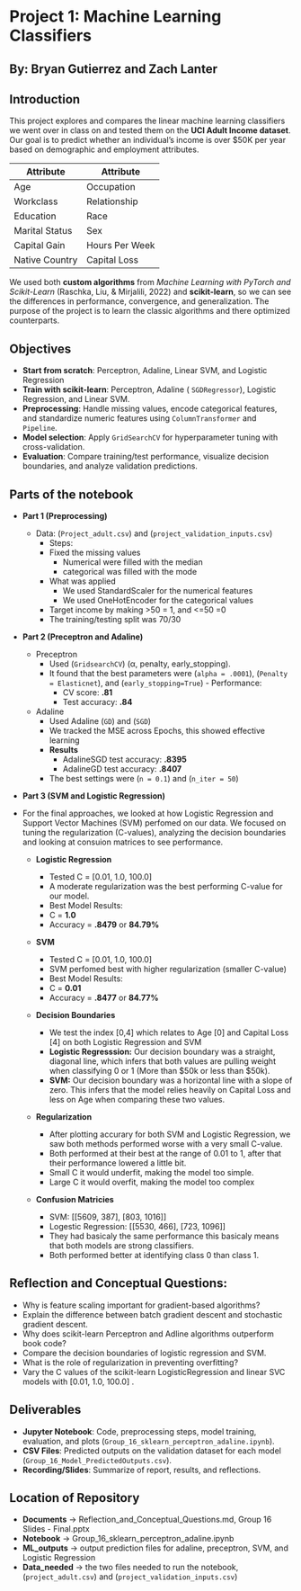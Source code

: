 # Project 1: Machine Learning Classifiers
## By: Bryan Gutierrez and Zach Lanter

## Introduction  
This project explores and compares the linear machine learning classifiers we went over in class on and tested them on the **UCI Adult Income dataset**. Our goal is to predict whether an individual’s income is over \$50K per year based on demographic and employment attributes.  



| Attribute          | Attribute        |
|--------------------|------------------|
| Age                | Occupation       |
| Workclass          | Relationship     |
| Education          | Race             |
| Marital Status     | Sex              |
| Capital Gain        | Hours Per Week   |
| Native Country     |    Capital Loss              |


We used both **custom algorithms** from *Machine Learning with PyTorch and Scikit-Learn* (Raschka, Liu, & Mirjalili, 2022) and **scikit-learn**, so we can see the differences in performance, convergence, and generalization. The purpose of the project is to learn the classic algorithms and there optimized counterparts.  



## Objectives  
- **Start from scratch**: Perceptron, Adaline, Linear SVM, and Logistic Regression
- **Train with scikit-learn**: Perceptron, Adaline ( `SGDRegressor`), Logistic Regression, and Linear SVM.  
- **Preprocessing**: Handle missing values, encode categorical features, and standardize numeric features using `ColumnTransformer` and `Pipeline`.  
- **Model selection**: Apply `GridSearchCV` for hyperparameter tuning with cross-validation.
- **Evaluation**: Compare training/test performance, visualize decision boundaries, and analyze validation predictions.


## Parts of the notebook 
- **Part 1 (Preprocessing)**
  -  Data: (`Project_adult.csv`) and (`project_validation_inputs.csv`)
      -  Steps:
      -  Fixed the missing values
          -  Numerical were filled with the median
          -  categorical was filled with the mode
      -  What was applied
          - We used StandardScaler for the numerical features
          - We used OneHotEncoder for the categorical values
      - Target income by making >50 = 1, and <=50 =0
      - The training/testing split was 70/30
- **Part 2 (Preceptron and Adaline)**
  - Preceptron
      -  Used (`GridsearchCV`) (α, penalty, early_stopping).
      -  It found that the best parameters were (`alpha = .0001`), (`Penalty = Elasticnet`), and (`early_stopping=True`)
        -  Performance:
            - CV score: **.81**
            - Test accuracy: **.84**
  - Adaline
      - Used Adaline (`GD`) and (`SGD`)
      - We tracked the MSE across Epochs, this showed effective learning
      - **Results**
          - AdalineSGD test accuracy: **.8395**
          - AdalineGD test accuracy: **.8407**
      - The best settings were (`n = 0.1`) and (`n_iter = 50`)


- **Part 3 (SVM and Logistic Regression)**

- For the final approaches, we looked at how Logistic Regression and Support Vector Machines (SVM) perfomed on our data. We focused on tuning the regularization (C-values), analyzing the decision boundaries and looking at consuion matrices to see performance.
    - **Logistic Regression**
        - Tested C = [0.01, 1.0, 100.0]
        - A moderate regularization was the best performing C-value for our model.
        - Best Model Results:
        - C = **1.0**
        - Accuracy = **.8479** or **84.79%**

    - **SVM**
        - Tested C = [0.01, 1.0, 100.0]
        - SVM perfomed best with higher regularization (smaller C-value)
        - Best Model Results:
        - C = **0.01**
        - Accuracy = **.8477** or **84.77%**
    
  - **Decision Boundaries**
      - We test the index [0,4] which relates to Age [0] and Capital Loss [4] on both Logistic Regression and SVM
      - **Logistic Regresssion:** Our decision boundary was a straight, diagonal line, which infers that both values are pulling weight when classifying 0 or 1 (More than $50k or less than $50k).
      - **SVM:** Our decision boundary was a horizontal line with a slope of zero. This infers that the model relies heavily on Capital Loss and less on Age when comparing these two values.



  - **Regularization**
      - After plotting accurary for both SVM and Logistic Regression, we saw both methods performed worse with a very small C-value.
      - Both performed at their best at the range of 0.01 to 1, after that their performance lowered a little bit.
      - Small C it would underfit, making the model too simple.
      - Large C it would overfit, making the model too complex
      
        

  - **Confusion Matricies**
      - SVM: [[5609, 387], [803, 1016]]
      - Logestic Regression: [[5530, 466], [723, 1096]]
      - They had basicaly the same performance this basicaly means that both models are strong classifiers.
      - Both performed better at identifying class 0 than class 1.


  

        
    
    
        
    
    
    
      
            



  
 ## Reflection and Conceptual Questions:
 
  - Why is feature scaling important for gradient-based algorithms?
  - Explain the difference between batch gradient descent and stochastic gradient descent.
  - Why does scikit-learn Perceptron and Adline algorithms outperform book code?
  - Compare the decision boundaries of logistic regression and SVM.
  - What is the role of regularization in preventing overfitting?
  - Vary the C values of the scikit-learn LogisticRegression and linear SVC models with  [0.01, 1.0, 100.0] .

## Deliverables  
- **Jupyter Notebook**: Code, preprocessing steps, model training, evaluation, and plots (`Group_16_sklearn_perceptron_adaline.ipynb`).  
- **CSV Files**: Predicted outputs on the validation dataset for each model (`Group_16_Model_PredictedOutputs.csv`).  
- **Recording/Slides**: Summarize of report, results, and reflections.


## Location of Repository
- **Documents** -> Reflection_and_Conceptual_Questions.md, Group 16 Slides - Final.pptx
- **Notebook** -> Group_16_sklearn_perceptron_adaline.ipynb
- **ML_outputs** -> output prediction files for adaline, preceptron, SVM, and Logistic Regression
- **Data_needed** -> the two files needed to run the notebook, (`project_adult.csv`) and (`project_validation_inputs.csv`)
